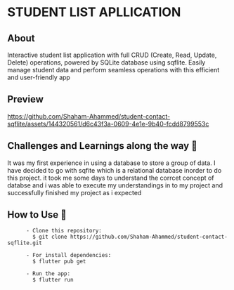 # STUDENT LIST APLLICATION

## About

Interactive student list application with full CRUD (Create, Read, Update, Delete) operations, powered by SQLite database using sqflite. Easily manage student data and perform seamless operations with this efficient and user-friendly app
## Preview


https://github.com/Shaham-Ahammed/student-contact-sqflite/assets/144320561/d6c43f3a-0609-4e1e-9b40-fcdd8799553c


## Challenges and Learnings along the way 🤯

It was my first experience in using a database to store a group of data. I have decided to go with sqfite which is a relational database inorder to do this project. it took me some days to understand the corrcet concept of databse and i was able to execute my understandings in to my project and successfully finished my project as i expected
## How to Use 🤔

          - Clone this repository:
            $ git clone https://github.com/Shaham-Ahammed/student-contact-sqflite.git

          - For install dependencies:
            $ flutter pub get

          - Run the app: 
            $ flutter run
